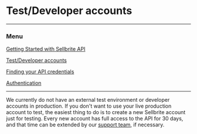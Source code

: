 # Test/Developer accounts

---

### Menu

[Getting Started with Sellbrite API](README)

[Test/Developer accounts](dev-accounts)

[Finding your API credentials](credentials)

[Authentication](authentication)

---

We currently do not have an external test environment or developer accounts in production. If you don't want to use your live production account to test, the easiest thing to do is to create a new Sellbrite account just for testing. Every new account has full access to the API for 30 days, and that time can be extended by our [support team](mailto:support@sellbrite.com), if necessary.

